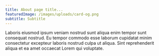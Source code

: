 ```yaml
---
title: About page title...
featuredImage: /images/uploads/card-og.png
subtitle: Subtitle
---
```

Laboris eiusmod ipsum veniam nostrud sunt aliqua enim tempor sunt consequat nostrud. Eu tempor commodo esse laborum cupidatat minim consectetur excepteur laboris nostrud culpa ut aliqua. Sint reprehenderit aliqua et ea amet occaecat Lorem qui voluptate.
